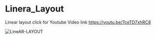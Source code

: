 # Linera_Layout
Linear layout      click for Youtube Video link     https://youtu.be/7ceTD7xhRC8

![LineAR-LAYOUT](https://user-images.githubusercontent.com/42275109/56665621-03843880-66c8-11e9-8615-5cb3167ca403.jpg)
